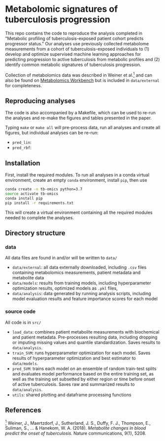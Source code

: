 # Metabolomic signatures of tuberculosis progression

This repo contains the code to reproduce the analysis completed in "Metabolic profiling of tuberculosis-exposed patient cohort predicts progressor status." Our analyses use previously collected metabolome measurements from a cohort of tuberculosis-exposed individuals to (1) develop and optimize supervised machine learning approaches for predicting progression to active tuberculosis from metabolic profiles and (2) identify common metabolic signatures of tuberculosis progression. 

Collection of metabolomics data was described in Weiner et al.<a href="#note1" id="note1ref"><sup>1</sup></a> and can also be found on [Metabolomics Workbench](https://www.metabolomicsworkbench.org/data/DRCCMetadata.php?Mode=Project&ProjectID=PR000666) but is included in `data/external` for completeness. 

## Reproducing analyses
The code is also accompanied by a Makefile, which can be used to re-run the analyses and re-make the figures and tables presented in the paper. 

Typing `make` or `make all` will pre-process data, run all analyses and create all figures, but individual analyses can be re-run:

* `pred_lin`: 
* `pred_rbf`:  

## Installation
First, install the required modules. To run all analyses in a conda virtual environment, create an empty `conda` environment, install `pip`, then use 
```bash
conda create -n tb-omics python=3.7
source activate tb-omics
conda install pip
pip install -r requirements.txt
```
This will create a virtual environment containing all the required modules needed to complete the analyses.

## Directory structure
### data
All data files are found in and/or will be written to `data/`
* `data/external`: all data externally downloaded, including `.csv` files containing metabolomics measurements, patient metadata and metabolite data
* `data/models`: results from training models, including hyperparameter optimization results, optimized models as `.pkl` files,
* `data/analysis`: data generated by running analysis scripts, including model evaluation results and feature importance scores for each model 

### source code
All code is in `src/`

* `load_data`: combines patient metabolite measurements with biochemical and patient metadata. Pre-processes resulting data, including dropping or imputing missing values and quantile standardization. Saves results to `data/analysis`.
* `train_SVM`: runs hyperparameter optimization for each model. Saves results of hyperparameter optimization and best estimator to `data/models`.
* `pred_SVM`: trains each model on an ensemble of random train-test splits and evaluates model performance based on the entire training set, as well as the training set subsetted by either region or time before onset of active tuberculosis. Saves raw and summarized results to `data/analysis`.
* `utils`: shared plotting and dataframe processing functions


## References


<a id="note1" href="#note1ref"><sup>1</sup></a> Weiner, J., Maertzdorf, J., Sutherland, J. S., Duffy, F. J., Thompson, E., Suliman, S., ... & Hanekom, W. A. (2018). *Metabolite changes in blood predict the onset of tuberculosis.* Nature communications, 9(1), 5208.

